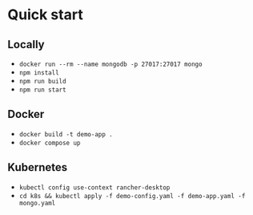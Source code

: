 # Quick start

## Locally

- `docker run --rm --name mongodb -p 27017:27017 mongo`
- `npm install`
- `npm run build`
- `npm run start`

## Docker

- `docker build -t demo-app .`
- `docker compose up`

## Kubernetes

- `kubectl config use-context rancher-desktop`
- `cd k8s && kubectl apply -f demo-config.yaml -f demo-app.yaml -f mongo.yaml`